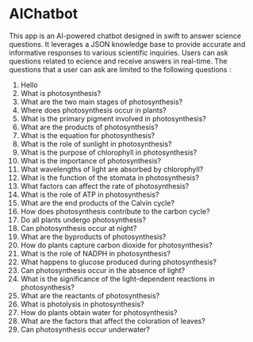 # AIChatbot
This app is an AI-powered chatbot designed in swift to answer science questions. It leverages a JSON knowledge base to provide accurate and informative responses to various scientific inquiries. Users can ask questions related to ecience and receive answers in real-time. 
The questions that a user can ask are limited to the following questions :

1. Hello
2. What is photosynthesis?
3. What are the two main stages of photosynthesis?
4. Where does photosynthesis occur in plants?
5. What is the primary pigment involved in photosynthesis?
6. What are the products of photosynthesis?
7. What is the equation for photosynthesis?
8. What is the role of sunlight in photosynthesis?
9. What is the purpose of chlorophyll in photosynthesis?
10. What is the importance of photosynthesis?
11. What wavelengths of light are absorbed by chlorophyll?
12. What is the function of the stomata in photosynthesis?
13. What factors can affect the rate of photosynthesis?
14. What is the role of ATP in photosynthesis?
15. What are the end products of the Calvin cycle?
16. How does photosynthesis contribute to the carbon cycle?
17. Do all plants undergo photosynthesis?
18. Can photosynthesis occur at night?
19. What are the byproducts of photosynthesis?
20. How do plants capture carbon dioxide for photosynthesis?
21. What is the role of NADPH in photosynthesis?
22. What happens to glucose produced during photosynthesis?
23. Can photosynthesis occur in the absence of light?
24. What is the significance of the light-dependent reactions in photosynthesis?
25. What are the reactants of photosynthesis?
26. What is photolysis in photosynthesis?
27. How do plants obtain water for photosynthesis?
28. What are the factors that affect the coloration of leaves?
29. Can photosynthesis occur underwater?
